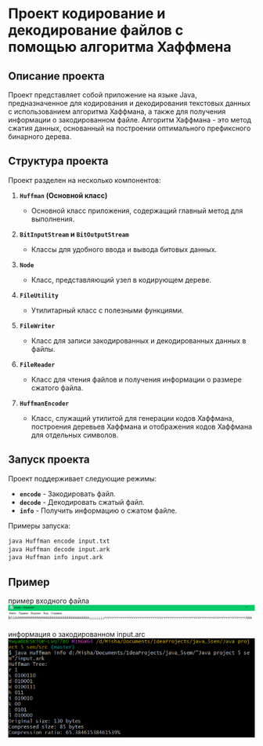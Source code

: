 # Проект кодирование и декодирование файлов с помощью алгоритма Хаффмена

## Описание проекта

Проект представляет собой приложение на языке Java, предназначенное для кодирования и декодирования текстовых данных с использованием алгоритма Хаффмана, а также для получения информации о закодированном файле. Алгоритм Хаффмана - это метод сжатия данных, основанный на построении оптимального префиксного бинарного дерева.

## Структура проекта

Проект разделен на несколько компонентов:

1. **`Huffman` (Основной класс)**
   - Основной класс приложения, содержащий главный метод для выполнения.

2. **`BitInputStream` и `BitOutputStream`**
   - Классы для удобного ввода и вывода битовых данных.

3. **`Node`**
   - Класс, представляющий узел в кодирующем дереве.

4. **`FileUtility`**
   - Утилитарный класс с полезными функциями.

5. **`FileWriter`**
   - Класс для записи закодированных и декодированных данных в файлы.

6. **`FileReader`**
   - Класс для чтения файлов и получения информации о размере сжатого файла.

7. **`HuffmanEncoder`**
   - Класс, служащий утилитой для генерации кодов Хаффмана, построения деревьев Хаффмана и отображения кодов Хаффмана для отдельных символов.

## Запуск проекта

Проект поддерживает следующие режимы:

- **`encode`** - Закодировать файл.
- **`decode`** - Декодировать сжатый файл.
- **`info`** - Получить информацию о сжатом файле.

Примеры запуска:

```bash
java Huffman encode input.txt
java Huffman decode input.ark
java Huffman info input.ark
```

## Пример

пример входного файла ![input.txt](Example/input.png)

информация о закодированном input.arc ![info](Example/info.png)

